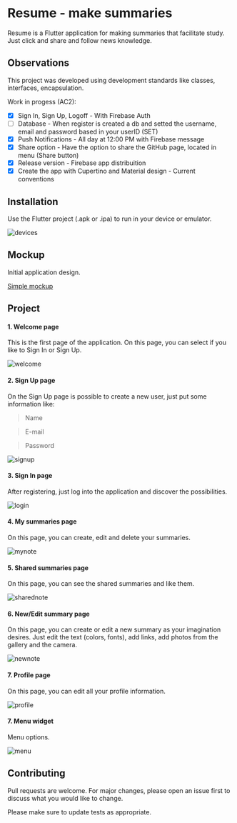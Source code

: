 # Resume - make summaries

Resume is a Flutter application for making summaries that facilitate study. Just click and share and follow news knowledge.

## Observations
This project was developed using development standards like classes, interfaces, encapsulation.

Work in progess (AC2):
  - [x] Sign In, Sign Up, Logoff - With Firebase Auth
  - [ ] Database - When register is created a db and setted the username, email and password based in your userID (SET)
  - [X] Push Notifications - All day at 12:00 PM with Firebase message
  - [X] Share option - Have the option to share the GitHub page, located in menu (Share button)
  - [x] Release version - Firebase app distribuition
  - [x] Create the app with Cupertino and Material design - Current conventions

## Installation

Use the Flutter project (.apk or .ipa) to run in your device or emulator.

![devices](https://user-images.githubusercontent.com/26679371/113034645-b852ea00-9168-11eb-9f79-552f363c0849.PNG)

## Mockup

Initial application design.

[Simple mockup](https://app.moqups.com/uIMAF8jZIa/view/page/ae8fe8eb0/)

## Project

#### 1. Welcome page
This is the first page of the application. On this page, you can select if you like to Sign In or Sign Up.

![welcome](https://user-images.githubusercontent.com/26679371/113036077-382d8400-916a-11eb-9749-a5eedd0f44e1.jpeg)

#### 2. Sign Up page
On the Sign Up page is possible to create a new user, just put some information like: 

> Name

> E-mail

> Password

![signup](https://user-images.githubusercontent.com/26679371/113036150-4ed3db00-916a-11eb-92f3-4718b273d98d.jpeg)

#### 3. Sign In page
After registering, just log into the application and discover the possibilities.

![login](https://user-images.githubusercontent.com/26679371/113036299-7cb91f80-916a-11eb-8919-16bf6c504b27.jpeg)

#### 4. My summaries page
On this page, you can create, edit and delete your summaries.

![mynote](https://user-images.githubusercontent.com/26679371/113036321-82af0080-916a-11eb-8adf-d706e33366b8.jpeg)

#### 5. Shared summaries page
On this page, you can see the shared summaries and like them.

![sharednote](https://user-images.githubusercontent.com/26679371/113036328-83e02d80-916a-11eb-9db1-c693b4fc1316.jpeg)

#### 6. New/Edit summary page
On this page, you can create or edit a new summary as your imagination desires. Just edit the text (colors, fonts), add links, add photos from the gallery and the camera.

![newnote](https://user-images.githubusercontent.com/26679371/113036323-83479700-916a-11eb-8d15-1fc51f5570a6.jpeg)

#### 7. Profile page
On this page, you can edit all your profile information.

![profile](https://user-images.githubusercontent.com/26679371/113036628-efc29600-916a-11eb-953f-0d1b05108508.jpeg)

#### 7. Menu widget
Menu options.

![menu](https://user-images.githubusercontent.com/26679371/113036326-83479700-916a-11eb-8300-e6891f928bc5.jpeg)

## Contributing
Pull requests are welcome. For major changes, please open an issue first to discuss what you would like to change.

Please make sure to update tests as appropriate.
